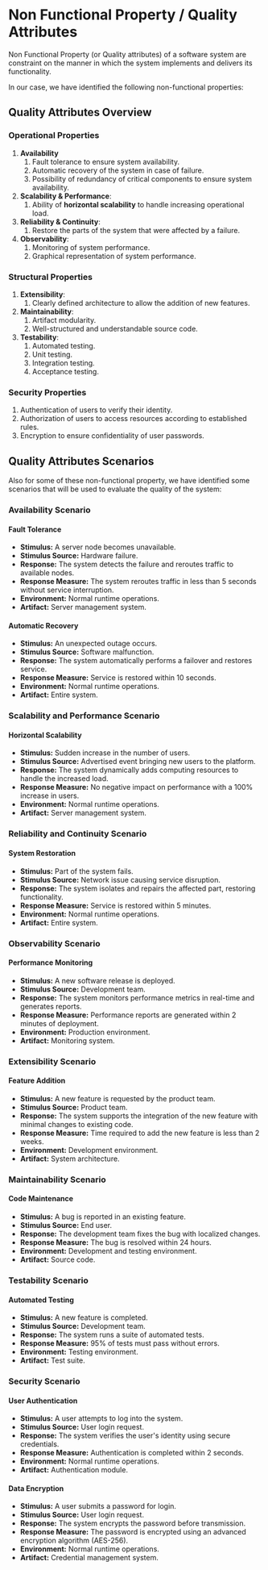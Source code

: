 # Non Functional Property / Quality Attributes

Non Functional Property (or Quality attributes) of a software system are constraint on the manner in which the system implements and delivers its functionality.

In our case, we have identified the following non-functional properties:

## Quality Attributes Overview

### Operational Properties

1. **Availability**
    1. Fault tolerance to ensure system availability.
    2. Automatic recovery of the system in case of failure.
    3. Possibility of redundancy of critical components to ensure system availability.
2. **Scalability & Performance**:
    1. Ability of **horizontal scalability** to handle increasing operational load.
3. **Reliability & Continuity**:
    1. Restore the parts of the system that were affected by a failure.
4. **Observability**:
    1. Monitoring of system performance.
    2. Graphical representation of system performance.

### Structural Properties

1. **Extensibility**:
    1. Clearly defined architecture to allow the addition of new features.
2. **Maintainability**:
    1. Artifact modularity.
    2. Well-structured and understandable source code.
3. **Testability**:
    1. Automated testing.
    2. Unit testing.
    3. Integration testing.
    4. Acceptance testing.

### Security Properties

1. Authentication of users to verify their identity.
2. Authorization of users to access resources according to established rules.
3. Encryption to ensure confidentiality of user passwords.

## Quality Attributes Scenarios

Also for some of these non-functional property, we have identified some scenarios that will be used to evaluate the quality of the system:

### Availability Scenario

#### Fault Tolerance
- **Stimulus:** A server node becomes unavailable.
- **Stimulus Source:** Hardware failure.
- **Response:** The system detects the failure and reroutes traffic to available nodes.
- **Response Measure:** The system reroutes traffic in less than 5 seconds without service interruption.
- **Environment:** Normal runtime operations.
- **Artifact:** Server management system.

#### Automatic Recovery
- **Stimulus:** An unexpected outage occurs.
- **Stimulus Source:** Software malfunction.
- **Response:** The system automatically performs a failover and restores service.
- **Response Measure:** Service is restored within 10 seconds.
- **Environment:** Normal runtime operations.
- **Artifact:** Entire system.

### Scalability and Performance Scenario

#### Horizontal Scalability
- **Stimulus:** Sudden increase in the number of users.
- **Stimulus Source:** Advertised event bringing new users to the platform.
- **Response:** The system dynamically adds computing resources to handle the increased load.
- **Response Measure:** No negative impact on performance with a 100% increase in users.
- **Environment:** Normal runtime operations.
- **Artifact:** Server management system.

### Reliability and Continuity Scenario

#### System Restoration
- **Stimulus:** Part of the system fails.
- **Stimulus Source:** Network issue causing service disruption.
- **Response:** The system isolates and repairs the affected part, restoring functionality.
- **Response Measure:** Service is restored within 5 minutes.
- **Environment:** Normal runtime operations.
- **Artifact:** Entire system.

### Observability Scenario

#### Performance Monitoring
- **Stimulus:** A new software release is deployed.
- **Stimulus Source:** Development team.
- **Response:** The system monitors performance metrics in real-time and generates reports.
- **Response Measure:** Performance reports are generated within 2 minutes of deployment.
- **Environment:** Production environment.
- **Artifact:** Monitoring system.

### Extensibility Scenario

#### Feature Addition
- **Stimulus:** A new feature is requested by the product team.
- **Stimulus Source:** Product team.
- **Response:** The system supports the integration of the new feature with minimal changes to existing code.
- **Response Measure:** Time required to add the new feature is less than 2 weeks.
- **Environment:** Development environment.
- **Artifact:** System architecture.

### Maintainability Scenario

#### Code Maintenance
- **Stimulus:** A bug is reported in an existing feature.
- **Stimulus Source:** End user.
- **Response:** The development team fixes the bug with localized changes.
- **Response Measure:** The bug is resolved within 24 hours.
- **Environment:** Development and testing environment.
- **Artifact:** Source code.

### Testability Scenario

#### Automated Testing
- **Stimulus:** A new feature is completed.
- **Stimulus Source:** Development team.
- **Response:** The system runs a suite of automated tests.
- **Response Measure:** 95% of tests must pass without errors.
- **Environment:** Testing environment.
- **Artifact:** Test suite.

### Security Scenario

#### User Authentication
- **Stimulus:** A user attempts to log into the system.
- **Stimulus Source:** User login request.
- **Response:** The system verifies the user's identity using secure credentials.
- **Response Measure:** Authentication is completed within 2 seconds.
- **Environment:** Normal runtime operations.
- **Artifact:** Authentication module.


#### Data Encryption
- **Stimulus:** A user submits a password for login.
- **Stimulus Source:** User login request.
- **Response:** The system encrypts the password before transmission.
- **Response Measure:** The password is encrypted using an advanced encryption algorithm (AES-256).
- **Environment:** Normal runtime operations.
- **Artifact:** Credential management system.

